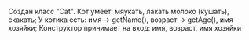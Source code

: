 Создан класс "Cat". 
Кот умеет: мяукать, лакать молоко (кушать), скакать;
У котика есть: имя -> getName(), возраст -> getAge(), имя хозяйки;
Конструктор принимает на вход: имя, возраст, имя хозяйки
